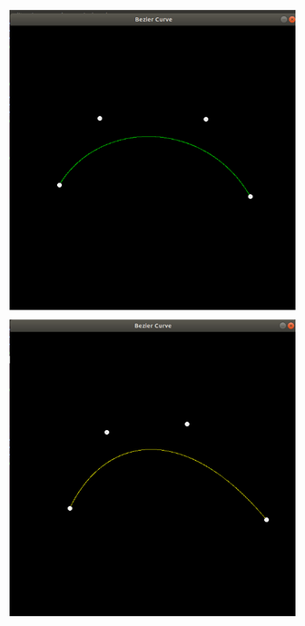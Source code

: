 ![image-20220608234004015](..\Picture\Geometry1.png)

![image-20220608234100545](..\Picture\Geometry2.png)